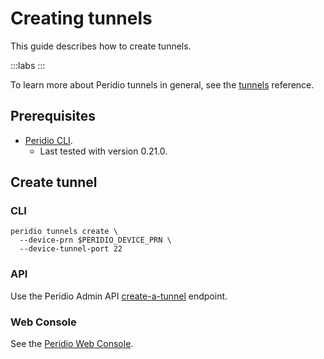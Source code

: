# Creating tunnels

This guide describes how to create tunnels.

:::labs
:::

To learn more about Peridio tunnels in general, see the [tunnels](/platform/reference/tunnels) reference.

## Prerequisites

- [Peridio CLI](https://github.com/peridio/morel/releases).
  - Last tested with version 0.21.0.

## Create tunnel

### CLI

```
peridio tunnels create \
  --device-prn $PERIDIO_DEVICE_PRN \
  --device-tunnel-port 22
```


### API

Use the Peridio Admin API [create-a-tunnel](/admin-api#tunnels/operation/create-a-tunnel) endpoint.

### Web Console

See the [Peridio Web Console](https://console.peridio.com).
